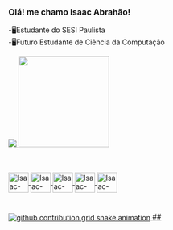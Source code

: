 ### Olá! me chamo Isaac Abrahão!
-🖥️Estudante do SESI Paulista<br>
-🖥️Futuro Estudante de Ciência da Computação

<div>
    <a href="https://github.com/isaacos777brh">
    <img heigth="180em" src="https://github-readme-stats.vercel.app/api?username=isaacos777brh&show_icons=true&theme=dracula&include_all_commits=true&count=private=true"/>
    <img height="180em" src="https://github-readme-stats.vercel.app/api/top-langs/?username=isaacos777brh&layout=compact&langs_count+16&theme=dracula"/>
</div>
        
##
<div style="display: inline_block"><br>
    <img align="center" alt="Isaac-HTML" heigth="30" width="40" src="https://cdn.jsdelivr.net/gh/devicons/devicon@latest/icons/html5/html5-original.svg" />
    <img align="center" alt="Isaac-CSS" heigth="30" width="40" src="https://cdn.jsdelivr.net/gh/devicons/devicon@latest/icons/css3/css3-original.svg" />
    <img align="center" alt="Isaac-Js" heigth="30" width="40" src="https://cdn.jsdelivr.net/gh/devicons/devicon@latest/icons/javascript/javascript-original.svg" />
    <img align="center" alt="Isaac-React" heigth="30" width="40" src="https://cdn.jsdelivr.net/gh/devicons/devicon@latest/icons/react/react-original.svg" />
    <img align="center" alt="Isaac-Python" heigth="30" width="40" src="https://cdn.jsdelivr.net/gh/devicons/devicon@latest/icons/python/python-original.svg" />
</div>

#
<picture align="center">
  <source media="(prefers-color-scheme: dark)" srcset="https://raw.githubusercontent.com/isaaacosbrh777/isaacosbrh777/output/github-contribution-grid-snake-dark.svg">
  <source media="(prefers-color-scheme: light)" srcset="https://raw.githubusercontent.com/isaacosbrh777/isaacosbrh777/output/github-contribution-grid-snake-dark.svg">
  <img align="center" alt="github contribution grid snake animation" src="https://raw.githubusercontent.com/isaacosbrh777/isaacosbrh777/output/github-contribution-grid-snake.svg">
</picture>
##
